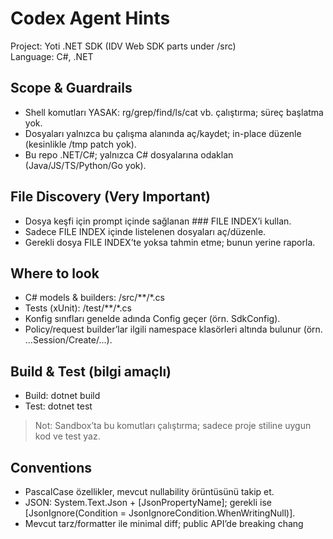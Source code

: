 # Codex Agent Hints

Project: Yoti .NET SDK (IDV Web SDK parts under /src)  
Language: C#, .NET

## Scope & Guardrails
- Shell komutları YASAK: rg/grep/find/ls/cat vb. çalıştırma; süreç başlatma yok.
- Dosyaları yalnızca bu çalışma alanında aç/kaydet; in-place düzenle (kesinlikle /tmp patch yok).
- Bu repo .NET/C#; yalnızca C# dosyalarına odaklan (Java/JS/TS/Python/Go yok).

## File Discovery (Very Important)
- Dosya keşfi için prompt içinde sağlanan ### FILE INDEX’i kullan.
- Sadece FILE INDEX içinde listelenen dosyaları aç/düzenle.
- Gerekli dosya FILE INDEX’te yoksa tahmin etme; bunun yerine raporla.

## Where to look
- C# models & builders: /src/**/*.cs
- Tests (xUnit): /test/**/*.cs
- Konfig sınıfları genelde adında Config geçer (örn. SdkConfig).
- Policy/request builder’lar ilgili namespace klasörleri altında bulunur (örn. ...Session/Create/...).

## Build & Test (bilgi amaçlı)
- Build: dotnet build
- Test:  dotnet test
> Not: Sandbox’ta bu komutları çalıştırma; sadece proje stiline uygun kod ve test yaz.

## Conventions
- PascalCase özellikler, mevcut nullability örüntüsünü takip et.
- JSON: System.Text.Json + [JsonPropertyName]; gerekli ise  
  [JsonIgnore(Condition = JsonIgnoreCondition.WhenWritingNull)].
- Mevcut tarz/formatter ile minimal diff; public API’de breaking chang
